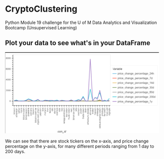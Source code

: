 # CryptoClustering
Python Module 19 challenge for the U of M Data Analytics and Visualization Bootcamp (Unsupervised Learning)


## Plot your data to see what's in your DataFrame

![ss1](https://github.com/schr0841/CryptoClustering/blob/main/images/ss1.png)


We can see that there are stock tickers on the x-axis, and price change percentage on the y-axis, for many different periods ranging from 1 day to 200 days. 




